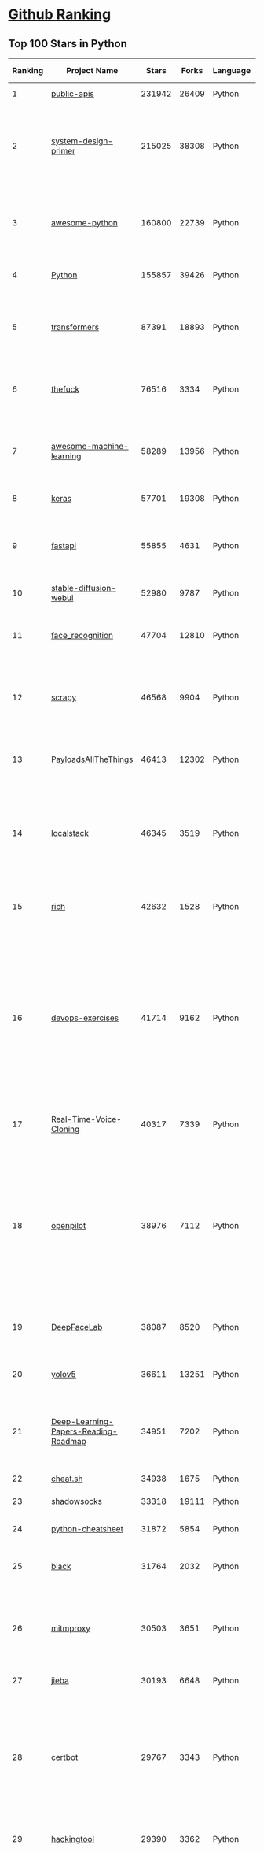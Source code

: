 [Github Ranking](../README.md)
==========

## Top 100 Stars in Python

| Ranking | Project Name | Stars | Forks | Language | Open Issues | Description | Last Commit |
| ------- | ------------ | ----- | ----- | -------- | ----------- | ----------- | ----------- |
| 1 | [public-apis](https://github.com/public-apis/public-apis) | 231942 | 26409 | Python | 35 | A collective list of free APIs | 2023-03-22T13:23:23Z |
| 2 | [system-design-primer](https://github.com/donnemartin/system-design-primer) | 215025 | 38308 | Python | 174 | Learn how to design large-scale systems. Prep for the system design interview.  Includes Anki flashcards. | 2023-03-24T08:51:02Z |
| 3 | [awesome-python](https://github.com/vinta/awesome-python) | 160800 | 22739 | Python | 14 | A curated list of awesome Python frameworks, libraries, software and resources | 2023-03-24T23:08:40Z |
| 4 | [Python](https://github.com/TheAlgorithms/Python) | 155857 | 39426 | Python | 17 | All Algorithms implemented in Python | 2023-03-23T22:35:36Z |
| 5 | [transformers](https://github.com/huggingface/transformers) | 87391 | 18893 | Python | 479 | 🤗 Transformers: State-of-the-art Machine Learning for Pytorch, TensorFlow, and JAX. | 2023-03-25T01:36:23Z |
| 6 | [thefuck](https://github.com/nvbn/thefuck) | 76516 | 3334 | Python | 211 | Magnificent app which corrects your previous console command. | 2023-03-14T12:09:11Z |
| 7 | [awesome-machine-learning](https://github.com/josephmisiti/awesome-machine-learning) | 58289 | 13956 | Python | 0 | A curated list of awesome Machine Learning frameworks, libraries and software. | 2023-03-18T15:49:07Z |
| 8 | [keras](https://github.com/keras-team/keras) | 57701 | 19308 | Python | 280 | Deep Learning for humans | 2023-03-25T02:30:38Z |
| 9 | [fastapi](https://github.com/tiangolo/fastapi) | 55855 | 4631 | Python | 16 | FastAPI framework, high performance, easy to learn, fast to code, ready for production | 2023-03-24T21:19:41Z |
| 10 | [stable-diffusion-webui](https://github.com/AUTOMATIC1111/stable-diffusion-webui) | 52980 | 9787 | Python | 1613 | Stable Diffusion web UI | 2023-03-24T19:08:47Z |
| 11 | [face_recognition](https://github.com/ageitgey/face_recognition) | 47704 | 12810 | Python | 686 | The world's simplest facial recognition api for Python and the command line | 2023-03-15T13:58:36Z |
| 12 | [scrapy](https://github.com/scrapy/scrapy) | 46568 | 9904 | Python | 485 | Scrapy, a fast high-level web crawling & scraping framework for Python. | 2023-03-24T20:00:53Z |
| 13 | [PayloadsAllTheThings](https://github.com/swisskyrepo/PayloadsAllTheThings) | 46413 | 12302 | Python | 0 | A list of useful payloads and bypass for Web Application Security and Pentest/CTF | 2023-03-19T21:48:09Z |
| 14 | [localstack](https://github.com/localstack/localstack) | 46345 | 3519 | Python | 300 | 💻  A fully functional local AWS cloud stack. Develop and test your cloud & Serverless apps offline! | 2023-03-25T01:01:58Z |
| 15 | [rich](https://github.com/Textualize/rich) | 42632 | 1528 | Python | 84 | Rich is a Python library for rich text and beautiful formatting in the terminal. | 2023-03-24T22:03:08Z |
| 16 | [devops-exercises](https://github.com/bregman-arie/devops-exercises) | 41714 | 9162 | Python | 13 | Linux, Jenkins, AWS, SRE, Prometheus, Docker, Python, Ansible, Git, Kubernetes, Terraform, OpenStack, SQL, NoSQL, Azure, GCP, DNS, Elastic, Network, Virtualization. DevOps Interview Questions | 2023-03-21T09:26:40Z |
| 17 | [Real-Time-Voice-Cloning](https://github.com/CorentinJ/Real-Time-Voice-Cloning) | 40317 | 7339 | Python | 100 | Clone a voice in 5 seconds to generate arbitrary speech in real-time | 2023-03-22T10:55:52Z |
| 18 | [openpilot](https://github.com/commaai/openpilot) | 38976 | 7112 | Python | 224 | openpilot is an open source driver assistance system. openpilot performs the functions of Automated Lane Centering and Adaptive Cruise Control for over 200 supported car makes and models. | 2023-03-25T03:02:44Z |
| 19 | [DeepFaceLab](https://github.com/iperov/DeepFaceLab) | 38087 | 8520 | Python | 511 | DeepFaceLab is the leading software for creating deepfakes. | 2023-03-13T04:56:43Z |
| 20 | [yolov5](https://github.com/ultralytics/yolov5) | 36611 | 13251 | Python | 214 | YOLOv5 🚀 in PyTorch > ONNX > CoreML > TFLite | 2023-03-23T21:30:51Z |
| 21 | [Deep-Learning-Papers-Reading-Roadmap](https://github.com/floodsung/Deep-Learning-Papers-Reading-Roadmap) | 34951 | 7202 | Python | 49 | Deep Learning papers reading roadmap for anyone who are eager to learn this amazing tech! | 2022-11-27T13:18:32Z |
| 22 | [cheat.sh](https://github.com/chubin/cheat.sh) | 34938 | 1675 | Python | 102 | the only cheat sheet you need | 2023-03-12T06:11:46Z |
| 23 | [shadowsocks](https://github.com/shadowsocks/shadowsocks) | 33318 | 19111 | Python | 0 | None | 2022-11-27T06:10:06Z |
| 24 | [python-cheatsheet](https://github.com/gto76/python-cheatsheet) | 31872 | 5854 | Python | 7 | Comprehensive Python Cheatsheet | 2023-03-21T05:00:14Z |
| 25 | [black](https://github.com/psf/black) | 31764 | 2032 | Python | 365 | The uncompromising Python code formatter | 2023-03-19T23:09:58Z |
| 26 | [mitmproxy](https://github.com/mitmproxy/mitmproxy) | 30503 | 3651 | Python | 245 | An interactive TLS-capable intercepting HTTP proxy for penetration testers and software developers. | 2023-03-24T18:03:27Z |
| 27 | [jieba](https://github.com/fxsjy/jieba) | 30193 | 6648 | Python | 605 | 结巴中文分词 | 2022-07-17T00:34:33Z |
| 28 | [certbot](https://github.com/certbot/certbot) | 29767 | 3343 | Python | 475 | Certbot is EFF's tool to obtain certs from Let's Encrypt and (optionally) auto-enable HTTPS on your server.  It can also act as a client for any other CA that uses the ACME protocol. | 2023-03-24T18:57:17Z |
| 29 | [hackingtool](https://github.com/Z4nzu/hackingtool) | 29390 | 3362 | Python | 10 | ALL IN ONE Hacking Tool For Hackers | 2023-03-15T10:16:36Z |
| 30 | [PaddleOCR](https://github.com/PaddlePaddle/PaddleOCR) | 29076 | 6005 | Python | 1340 | Awesome multilingual OCR toolkits based on PaddlePaddle (practical ultra lightweight OCR system, support 80+ languages recognition, provide data annotation and synthesis tools, support training and deployment among server, mobile, embedded and IoT devices) | 2023-03-23T02:59:09Z |
| 31 | [GFPGAN](https://github.com/TencentARC/GFPGAN) | 27468 | 4273 | Python | 193 | GFPGAN aims at developing Practical Algorithms for Real-world Face Restoration. | 2023-03-04T14:14:33Z |
| 32 | [Python](https://github.com/geekcomputers/Python) | 27327 | 11480 | Python | 204 | My Python Examples | 2023-03-24T12:43:32Z |
| 33 | [httpie](https://github.com/httpie/httpie) | 26948 | 3750 | Python | 132 | 🥧 HTTPie for Terminal — modern, user-friendly command-line HTTP client for the API era. JSON support, colors, sessions, downloads, plugins & more. | 2023-03-24T07:21:16Z |
| 34 | [sqlmap](https://github.com/sqlmapproject/sqlmap) | 26510 | 5209 | Python | 52 | Automatic SQL injection and database takeover tool | 2023-03-24T13:29:06Z |
| 35 | [visual-chatgpt](https://github.com/microsoft/visual-chatgpt) | 26061 | 2252 | Python | 107 | Official repo for the paper: Visual ChatGPT: Talking, Drawing and Editing with Visual Foundation Models | 2023-03-24T02:00:17Z |
| 36 | [Detectron](https://github.com/facebookresearch/Detectron) | 25595 | 5498 | Python | 304 | FAIR's research platform for object detection research, implementing popular algorithms like Mask R-CNN and RetinaNet. | 2023-02-21T13:27:43Z |
| 37 | [spaCy](https://github.com/explosion/spaCy) | 25587 | 4056 | Python | 75 | 💫 Industrial-strength Natural Language Processing (NLP) in Python | 2023-03-24T15:28:51Z |
| 38 | [django-rest-framework](https://github.com/encode/django-rest-framework) | 25215 | 6530 | Python | 73 | Web APIs for Django. 🎸 | 2023-03-24T21:36:15Z |
| 39 | [YouCompleteMe](https://github.com/ycm-core/YouCompleteMe) | 24676 | 2801 | Python | 13 | A code-completion engine for Vim | 2023-03-20T15:26:01Z |
| 40 | [tqdm](https://github.com/tqdm/tqdm) | 24318 | 1234 | Python | 339 | A Fast, Extensible Progress Bar for Python and CLI | 2023-03-24T09:22:50Z |
| 41 | [pytorch-image-models](https://github.com/huggingface/pytorch-image-models) | 24305 | 3998 | Python | 65 | PyTorch image models, scripts, pretrained weights -- ResNet, ResNeXT, EfficientNet, EfficientNetV2, NFNet, Vision Transformer, MixNet, MobileNet-V3/V2, RegNet, DPN, CSPNet, and more | 2023-03-24T15:48:34Z |
| 42 | [pipenv](https://github.com/pypa/pipenv) | 23701 | 1824 | Python | 185 |  Python Development Workflow for Humans. | 2023-03-24T09:55:36Z |
| 43 | [linkedin-skill-assessments-quizzes](https://github.com/Ebazhanov/linkedin-skill-assessments-quizzes) | 23555 | 12757 | Python | 60 | Full reference of LinkedIn answers 2023 for skill assessments (aws-lambda, rest-api, javascript, react, git, html, jquery, mongodb, java, Go, python, machine-learning, power-point) linkedin excel test lösungen, linkedin machine learning test LinkedIn test questions and answers  | 2023-03-24T23:33:10Z |
| 44 | [streamlit](https://github.com/streamlit/streamlit) | 23468 | 2082 | Python | 606 | Streamlit — The fastest way to build data apps in Python | 2023-03-25T00:03:09Z |
| 45 | [mmdetection](https://github.com/open-mmlab/mmdetection) | 23455 | 8487 | Python | 493 | OpenMMLab Detection Toolbox and Benchmark | 2023-03-24T15:27:51Z |
| 46 | [Depix](https://github.com/beurtschipper/Depix) | 23337 | 2874 | Python | 0 | Recovers passwords from pixelized screenshots | 2022-09-07T17:09:00Z |
| 47 | [redash](https://github.com/getredash/redash) | 22848 | 3958 | Python | 514 | Make Your Company Data Driven. Connect to any data source, easily visualize, dashboard and share your data. | 2023-03-24T22:01:41Z |
| 48 | [jax](https://github.com/google/jax) | 22324 | 2097 | Python | 1081 | Composable transformations of Python+NumPy programs: differentiate, vectorize, JIT to GPU/TPU, and more | 2023-03-25T01:29:14Z |
| 49 | [cascadia-code](https://github.com/microsoft/cascadia-code) | 22198 | 731 | Python | 112 | This is a fun, new monospaced font that includes programming ligatures and is designed to enhance the modern look and feel of the Windows Terminal. | 2022-12-06T01:05:48Z |
| 50 | [lightning](https://github.com/Lightning-AI/lightning) | 22061 | 2796 | Python | 605 | Deep learning framework to train, deploy, and ship AI products Lightning fast. | 2023-03-25T02:18:07Z |
| 51 | [pytorch-CycleGAN-and-pix2pix](https://github.com/junyanz/pytorch-CycleGAN-and-pix2pix) | 19495 | 5761 | Python | 461 | Image-to-Image Translation in PyTorch | 2023-03-14T20:28:49Z |
| 52 | [Awesome-Linux-Software](https://github.com/luong-komorebi/Awesome-Linux-Software) | 19002 | 1903 | Python | 7 | 🐧 A list of awesome Linux softwares  | 2023-03-23T09:31:09Z |
| 53 | [magenta](https://github.com/magenta/magenta) | 18311 | 3718 | Python | 330 | Magenta: Music and Art Generation with Machine Intelligence | 2023-01-18T21:45:23Z |
| 54 | [saleor](https://github.com/saleor/saleor) | 18224 | 4925 | Python | 384 | Saleor Core: the high performance, composable, headless commerce API. | 2023-03-24T14:36:17Z |
| 55 | [kitty](https://github.com/kovidgoyal/kitty) | 18141 | 809 | Python | 15 | Cross-platform, fast, feature-rich, GPU based terminal | 2023-03-23T10:33:18Z |
| 56 | [gpt-2](https://github.com/openai/gpt-2) | 18069 | 4532 | Python | 115 | Code for the paper "Language Models are Unsupervised Multitask Learners" | 2023-02-02T16:27:01Z |
| 57 | [PythonRobotics](https://github.com/AtsushiSakai/PythonRobotics) | 17862 | 5588 | Python | 12 | Python sample codes for robotics algorithms. | 2023-03-22T13:48:40Z |
| 58 | [proxy_pool](https://github.com/jhao104/proxy_pool) | 17328 | 4516 | Python | 234 | Python爬虫代理IP池(proxy pool) | 2023-03-14T02:18:13Z |
| 59 | [pytorch_geometric](https://github.com/pyg-team/pytorch_geometric) | 17156 | 3155 | Python | 665 | Graph Neural Network Library for PyTorch | 2023-03-24T23:06:06Z |
| 60 | [ddia](https://github.com/Vonng/ddia) | 17149 | 3726 | Python | 0 | 《Designing Data-Intensive Application》DDIA中文翻译 | 2023-03-25T02:33:16Z |
| 61 | [matplotlib](https://github.com/matplotlib/matplotlib) | 17079 | 6778 | Python | 1506 | matplotlib: plotting with Python | 2023-03-24T20:23:28Z |
| 62 | [sanic](https://github.com/sanic-org/sanic) | 16938 | 1497 | Python | 54 |  Accelerate your web app development  \| Build fast. Run fast. | 2023-03-23T13:47:53Z |
| 63 | [luigi](https://github.com/spotify/luigi) | 16404 | 2357 | Python | 84 | Luigi is a Python module that helps you build complex pipelines of batch jobs. It handles dependency resolution, workflow management, visualization etc. It also comes with Hadoop support built in.  | 2023-03-18T19:37:20Z |
| 64 | [reddit](https://github.com/reddit-archive/reddit) | 16378 | 2903 | Python | 0 | historical code from reddit.com | 2017-10-17T19:57:07Z |
| 65 | [ungoogled-chromium](https://github.com/ungoogled-software/ungoogled-chromium) | 16289 | 735 | Python | 123 | Google Chromium, sans integration with Google | 2023-03-23T17:04:37Z |
| 66 | [python-spider](https://github.com/Jack-Cherish/python-spider) | 15904 | 5736 | Python | 8 | :rainbow:Python3网络爬虫实战：淘宝、京东、网易云、B站、12306、抖音、笔趣阁、漫画小说下载、音乐电影下载等 | 2022-11-21T09:14:21Z |
| 67 | [rasa](https://github.com/RasaHQ/rasa) | 15839 | 4277 | Python | 1 | 💬   Open source machine learning framework to automate text- and voice-based conversations: NLU, dialogue management, connect to Slack, Facebook, and more - Create chatbots and voice assistants | 2023-03-25T00:59:33Z |
| 68 | [modern-cpp-features](https://github.com/AnthonyCalandra/modern-cpp-features) | 15812 | 1793 | Python | 7 | A cheatsheet of modern C++ language and library features. | 2023-03-18T18:08:31Z |
| 69 | [pyspider](https://github.com/binux/pyspider) | 15787 | 3667 | Python | 269 | A Powerful Spider(Web Crawler) System in Python. | 2022-11-20T06:11:59Z |
| 70 | [PySnooper](https://github.com/cool-RR/PySnooper) | 15761 | 937 | Python | 21 | Never use print for debugging again | 2023-01-03T13:15:29Z |
| 71 | [ipython](https://github.com/ipython/ipython) | 15741 | 4417 | Python | 1510 | Official repository for IPython itself. Other repos in the IPython organization contain things like the website, documentation builds, etc. | 2023-03-24T13:55:50Z |
| 72 | [prophet](https://github.com/facebook/prophet) | 15650 | 4392 | Python | 305 | Tool for producing high quality forecasts for time series data that has multiple seasonality with linear or non-linear growth. | 2023-03-23T16:49:36Z |
| 73 | [faker](https://github.com/joke2k/faker) | 15552 | 1743 | Python | 17 | Faker is a Python package that generates fake data for you. | 2023-03-23T19:58:46Z |
| 74 | [stablediffusion](https://github.com/Stability-AI/stablediffusion) | 15414 | 1763 | Python | 110 | High-Resolution Image Synthesis with Latent Diffusion Models | 2023-03-25T02:24:20Z |
| 75 | [mypy](https://github.com/python/mypy) | 15063 | 2480 | Python | 2356 | Optional static typing for Python | 2023-03-25T02:15:27Z |
| 76 | [calibre](https://github.com/kovidgoyal/calibre) | 14743 | 1891 | Python | 0 | The official source code repository for the calibre ebook manager | 2023-03-24T21:43:19Z |
| 77 | [twint](https://github.com/twintproject/twint) | 14729 | 2516 | Python | 522 | An advanced Twitter scraping & OSINT tool written in Python that doesn't use Twitter's API, allowing you to scrape a user's followers, following, Tweets and more while evading most API limitations. | 2023-02-23T13:58:09Z |
| 78 | [mindsdb](https://github.com/mindsdb/mindsdb) | 14525 | 1695 | Python | 405 | A low-code Machine Learning platform to help developers build #AI solutions | 2023-03-24T20:56:38Z |
| 79 | [learn-python](https://github.com/trekhleb/learn-python) | 14478 | 2350 | Python | 5 | 📚 Playground and cheatsheet for learning Python. Collection of Python scripts that are split by topics and contain code examples with explanations. | 2023-03-21T10:43:21Z |
| 80 | [wagtail](https://github.com/wagtail/wagtail) | 14432 | 3120 | Python | 835 | A Django content management system focused on flexibility and user experience | 2023-03-24T23:43:16Z |
| 81 | [stanford_alpaca](https://github.com/tatsu-lab/stanford_alpaca) | 14235 | 1844 | Python | 60 | Code and documentation to train Stanford's Alpaca models, and generate the data. | 2023-03-23T14:23:58Z |
| 82 | [jupyter](https://github.com/jupyter/jupyter) | 14186 | 3650 | Python | 193 | Jupyter metapackage for installation, docs and chat | 2023-01-16T19:08:09Z |
| 83 | [gensim](https://github.com/RaRe-Technologies/gensim) | 14097 | 4344 | Python | 365 | Topic Modelling for Humans | 2023-03-21T08:49:01Z |
| 84 | [baselines](https://github.com/openai/baselines) | 14014 | 4581 | Python | 406 | OpenAI Baselines: high-quality implementations of reinforcement learning algorithms | 2023-01-24T06:38:31Z |
| 85 | [microservices-demo](https://github.com/GoogleCloudPlatform/microservices-demo) | 13901 | 4828 | Python | 32 | Sample cloud-first application with 10 microservices showcasing Kubernetes, Istio, and gRPC. | 2023-03-24T15:35:29Z |
| 86 | [wechat_jump_game](https://github.com/wangshub/wechat_jump_game) | 13858 | 4417 | Python | 29 | 微信《跳一跳》Python 辅助 | 2022-11-22T02:04:23Z |
| 87 | [insightface](https://github.com/deepinsight/insightface) | 13742 | 4173 | Python | 1207 | State-of-the-art 2D and 3D Face Analysis Project | 2023-03-20T04:14:44Z |
| 88 | [minGPT](https://github.com/karpathy/minGPT) | 13624 | 1581 | Python | 28 | A minimal PyTorch re-implementation of the OpenAI GPT (Generative Pretrained Transformer) training | 2023-02-27T05:59:18Z |
| 89 | [aws-cli](https://github.com/aws/aws-cli) | 13569 | 3623 | Python | 378 | Universal Command Line Interface for Amazon Web Services | 2023-03-24T23:46:36Z |
| 90 | [GHunt](https://github.com/mxrch/GHunt) | 13468 | 1132 | Python | 5 | 🕵️‍♂️ Offensive Google framework. | 2023-03-03T16:08:54Z |
| 91 | [wxpy](https://github.com/youfou/wxpy) | 13460 | 2364 | Python | 295 | 微信机器人 / 可能是最优雅的微信个人号 API ✨✨ | 2019-07-14T17:59:47Z |
| 92 | [imgaug](https://github.com/aleju/imgaug) | 13410 | 2365 | Python | 277 | Image augmentation for machine learning experiments. | 2022-06-15T13:04:48Z |
| 93 | [aiohttp](https://github.com/aio-libs/aiohttp) | 13392 | 1877 | Python | 384 | Asynchronous HTTP client/server framework for asyncio and Python | 2023-03-24T01:32:45Z |
| 94 | [pyecharts](https://github.com/pyecharts/pyecharts) | 13341 | 2769 | Python | 5 | 🎨 Python Echarts Plotting Library | 2023-03-24T11:35:50Z |
| 95 | [tensor2tensor](https://github.com/tensorflow/tensor2tensor) | 13216 | 3211 | Python | 572 | Library of deep learning models and datasets designed to make deep learning more accessible and accelerate ML research. | 2023-03-24T01:29:02Z |
| 96 | [salt](https://github.com/saltstack/salt) | 13116 | 5401 | Python | 2464 | Software to automate the management and configuration of any infrastructure or application at scale. Get access to the Salt software package repository here:  | 2023-03-25T01:07:18Z |
| 97 | [pydantic](https://github.com/pydantic/pydantic) | 12991 | 1184 | Python | 595 | Data validation using Python type hints | 2023-03-25T01:01:54Z |
| 98 | [speedtest-cli](https://github.com/sivel/speedtest-cli) | 12649 | 1902 | Python | 0 | Command line interface for testing internet bandwidth using speedtest.net | 2023-02-10T10:53:30Z |
| 99 | [YYeTsBot](https://github.com/tgbot-collection/YYeTsBot) | 12599 | 1664 | Python | 0 | 🎬 人人影视 机器人和网站，包含人人影视全部资源以及众多网友的网盘分享 | 2023-03-24T17:39:42Z |
| 100 | [networkx](https://github.com/networkx/networkx) | 12387 | 2871 | Python | 185 | Network Analysis in Python | 2023-03-24T12:46:56Z |

